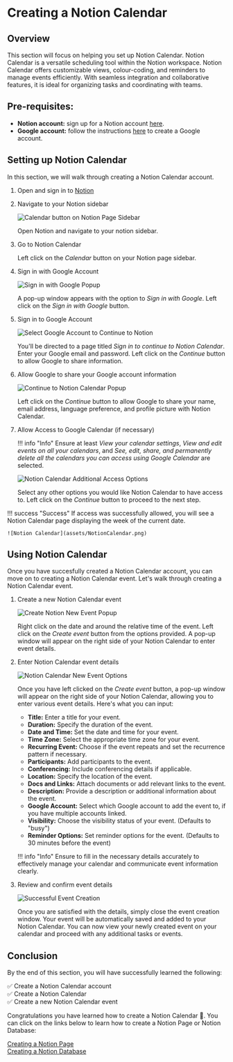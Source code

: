 # Creating a Notion Calendar

## Overview

This section will focus on helping you set up Notion Calendar. Notion Calendar is a versatile scheduling tool within the Notion workspace. Notion Calendar offers customizable views, colour-coding, and reminders to manage events efficiently. With seamless integration and collaborative features, it is ideal for organizing tasks and coordinating with teams.

## Pre-requisites:
- **Notion account:** sign up for a Notion account [here](https://www.notion.so/signup).
- **Google account:** follow the instructions [here](https://support.google.com/accounts/answer/27441?hl=en) to create a Google account.

## Setting up Notion Calendar

In this section, we will walk through creating a Notion Calendar account.

1. Open and sign in to [Notion](https://notion.so/)

2. Navigate to your Notion sidebar

    ![Calendar button on Notion Page Sidebar](assets/Sidebar.png)

    Open Notion and navigate to your notion sidebar.

3. Go to Notion Calendar

    Left click on the *Calendar* button on your Notion page sidebar.

4. Sign in with Google Account

    ![Sign in with Google Popup](assets/SignInWithGoogle.png)

    A pop-up window appears with the option to *Sign in with Google*. Left click on the *Sign in with Google* button.

5. Sign in to Google Account

    ![Select Google Account to Continue to Notion](assets/ChooseGoogleAccount.png)

    You'll be directed to a page titled *Sign in to continue to Notion Calendar*. Enter your Google email and password. Left click on the *Continue* button to allow Google to share information.

6. Allow Google to share your Google account information

    ![Continue to Notion Calendar Popup](assets/ContinueToNotionCalendar.png)

    Left click on the *Continue* button to allow Google to share your name, email address, language preference, and profile picture with Notion Calendar.

7. Allow Access to Google Calendar (if necessary)

    !!! info "Info"
        Ensure at least *View your calendar settings*, *View and edit events on all your calendars*, and *See, edit, share, and permanently delete all the calendars you can access using Google Calendar* are selected.

    ![Notion Calendar Additional Access Options](assets/NotionAdditionalAccess.png)
    
    Select any other options you would like Notion Calendar to have access to.
    Left click on the *Continue* button to proceed to the next step.

!!! success "Success"
    If access was successfully allowed, you will see a Notion Calendar page displaying the week of the current date.

    ![Notion Calendar](assets/NotionCalendar.png)

## Using Notion Calendar

Once you have succesfully created a Notion Calendar account, you can move on to creating a Notion Calendar event. Let's walk through creating a Notion Calendar event.

1. Create a new Notion Calendar event

    ![Create Notion New Event Popup](assets/NewEvent.png)

    Right click on the date and around the relative time of the event. Left click on the *Create event* button from the options provided. A pop-up window will appear on the right side of your Notion Calendar to enter event details.

2. Enter Notion Calendar event details

    ![Notion Calendar New Event Options](assets/EventOptions.png)

    Once you have left clicked on the *Create event* button, a pop-up window will appear on the right side of your Notion Calendar, allowing you to enter various event details. Here's what you can input:

    - **Title:** Enter a title for your event.
    - **Duration:** Specify the duration of the event.
    - **Date and Time:** Set the date and time for your event.
    - **Time Zone:** Select the appropriate time zone for your event.
    - **Recurring Event:** Choose if the event repeats and set the recurrence pattern if necessary.
    - **Participants:** Add participants to the event.
    - **Conferencing:** Include conferencing details if applicable.
    - **Location:** Specify the location of the event.
    - **Docs and Links:** Attach documents or add relevant links to the event.
    - **Description:** Provide a description or additional information about the event.
    - **Google Account:** Select which Google account to add the event to, if you have multiple accounts linked.
    - **Visibility:** Choose the visibility status of your event. (Defaults to "busy")
    - **Reminder Options:** Set reminder options for the event. (Defaults to 30 minutes before the event)

    !!! info "Info"
        Ensure to fill in the necessary details accurately to effectively manage your calendar and communicate event information clearly.

3. Review and confirm event details

    ![Successful Event Creation](assets/EventCreated.png)

    Once you are satisfied with the details, simply close the event creation window. Your event will be automatically saved and added to your Notion Calendar. You can now view your newly created event on your calendar and proceed with any additional tasks or events.

## Conclusion

By the end of this section, you will have successfully learned the following:

✅ Create a Notion Calendar account  
✅ Create a Notion Calendar  
✅ Create a new Notion Calendar event

Congratulations you have learned how to create a Notion Calendar 🥳. You can click on the links below to learn how to create a Notion Page or Notion Database:

[Creating a Notion Page](Ahmed-createAPage.md)  
[Creating a Notion Database](Evann-createADatabase.md)